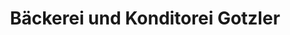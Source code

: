 ---
title: "Bäckerei und Konditorei Gotzler"
url: /oberstdorf/baeckerei-und-konditorei-gotzler/
shop: Bäckerei
---